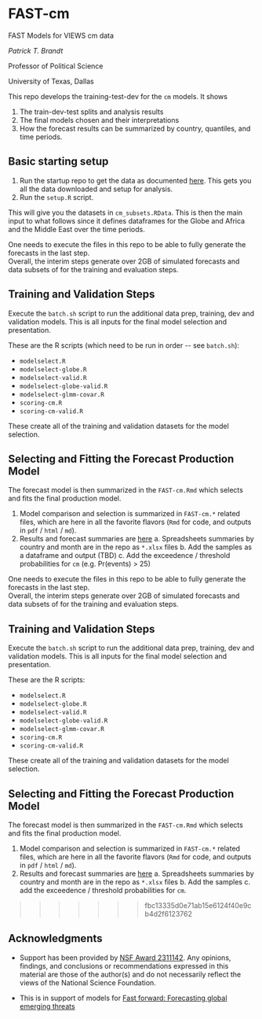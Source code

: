 # FAST-cm
FAST Models for VIEWS cm data

*Patrick T. Brandt*

Professor of Political Science 

University of Texas, Dallas

This repo develops the training-test-dev for the `cm` models.  It shows 

1.  The train-dev-test splits and analysis results
2.  The final models chosen and their interpretations
3.  How the forecast results can be summarized by country, quantiles, and time periods.

## Basic starting setup 

1.  Run the startup repo to get the data as documented [here](https://github.com/PTB-OEDA/VIEWS-Startup). This gets you all the data downloaded and setup for analysis.
2.  Run the `setup.R` script.

This will give you the datasets in `cm_subsets.RData`.  This is then the main input to what follows since it defines dataframes for the Globe and Africa and the Middle East over the time periods.

One needs to execute the files in this repo to be able to fully generate the forecasts in the last step.  
Overall, the interim steps generate over 2GB of simulated forecasts and data subsets of for the training and evaluation steps.  

## Training and Validation Steps

Execute the `batch.sh` script to run the additional data prep, training, dev and validation models.  This is all inputs for the final model selection and presentation.  

These are the R scripts (which need to be run in order -- see `batch.sh`):
  - `modelselect.R`
  - `modelselect-globe.R`
  - `modelselect-valid.R`
  - `modelselect-globe-valid.R`
  - `modelselect-glmm-covar.R`
  - `scoring-cm.R` 
  - `scoring-cm-valid.R`

These create all of the training and validation datasets for the model selection.

## Selecting and Fitting the Forecast Production Model

The forecast model is then summarized in the `FAST-cm.Rmd` which selects and fits the final production model.

1.  Model comparison and selection is summarized in `FAST-cm.*` related files, which are here in all the favorite flavors (`Rmd` for code, and outputs in `pdf` / `html` / `md`).
2.  Results and forecast summaries are [here](https://github.com/PTB-OEDA/FAST-cm/blob/main/FAST-cm.md#selected-model-negative-binomial-glmm-with-covariates)
    a.  Spreadsheets summaries by country and month are in the repo as `*.xlsx` files
    b.  Add the samples as a dataframe and output (TBD)
    c.  Add the exceedence / threshold probabilities for `cm` (e.g. Pr(events) > 25)


One needs to execute the files in this repo to be able to fully generate the forecasts in the last step.  
Overall, the interim steps generate over 2GB of simulated forecasts and data subsets of for the training and evaluation steps.  

## Training and Validation Steps

Execute the `batch.sh` script to run the additional data prep, training, dev and validation models.  This is all inputs for the final model selection and presentation.  

These are the R scripts:
  - `modelselect.R`
  - `modelselect-globe.R`
  - `modelselect-valid.R`
  - `modelselect-globe-valid.R`
  - `modelselect-glmm-covar.R`
  - `scoring-cm.R` 
  - `scoring-cm-valid.R`

These create all of the training and validation datasets for the model selection.

## Selecting and Fitting the Forecast Production Model

The forecast model is then summarized in the `FAST-cm.Rmd` which selects and fits the final production model.

1.  Model comparison and selection is summarized in `FAST-cm.*` related files, which are here in all the favorite flavors (`Rmd` for code, and outputs in `pdf` / `html` / `md`).
2.  Results and forecast summaries are [here](https://github.com/PTB-OEDA/FAST-cm/blob/main/FAST-cm.md#selected-model-negative-binomial-glmm-with-covariates)
    a.  Spreadsheets summaries by country and month are in the repo as `*.xlsx` files
    b.  Add the samples
    c.  add the exceedence / threshold probabilities for `cm`.

>>>>>>> fbc13335d0e71ab15e6124f40e9cb4d2f6123762

## Acknowledgments

- Support has been provided by [NSF Award 2311142](https://www.nsf.gov/awardsearch/showAward?AWD_ID=2311142).  Any opinions, findings, and conclusions or recommendations expressed in this material are those of the author(s) and do not necessarily reflect the views of the National Science Foundation.

- This is in support of models for [Fast forward: Forecasting global emerging threats](https://www.canada.ca/en/department-national-defence/programs/defence-ideas/element/contests/challenge/fast-foward-emerging-threats.html)

